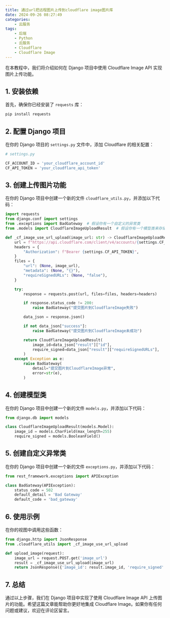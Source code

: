 ```yaml
---
title: 通过url把远程图片上传到cloudflare image图片库
date: 2024-09-26 08:27:49
categories:
    - 云服务
tags:
    - 后端
    - Python
    - 云服务
    - Cloudflare
    - Cloudflare Image
---
```







在本教程中，我们将介绍如何在 Django 项目中使用 Cloudflare Image API 实现图片上传功能。

## 1. 安装依赖

首先，确保你已经安装了 `requests` 库：

```bash
pip install requests
```


## 2. 配置 Django 项目

在你的 Django 项目的 `settings.py` 文件中，添加 Cloudflare 的相关配置：

```python
# settings.py

CF_ACCOUNT_ID = 'your_cloudflare_account_id'
CF_API_TOKEN = 'your_cloudflare_api_token'
```


## 3. 创建上传图片功能

在你的 Django 项目中创建一个新的文件 `cloudflare_utils.py`，并添加以下代码：

```python
import requests
from django.conf import settings
from .exceptions import BadGateway  # 假设你有一个自定义的异常类
from .models import CloudflareImageUploadResult  # 假设你有一个模型类来存储上传结果

def _cf_image_use_url_upload(image_url: str) -> CloudflareImageUploadResult:
    url = f"https://api.cloudflare.com/client/v4/accounts/{settings.CF_ACCOUNT_ID}/images/v1"
    headers = {
        "Authorization": f"Bearer {settings.CF_API_TOKEN}",
    }
    files = {
        "url": (None, image_url),
        "metadata": (None, "{}"),
        "requireSignedURLs": (None, "false"),
    }

    try:
        response = requests.post(url, files=files, headers=headers)

        if response.status_code != 200:
            raise BadGateway("提交图片到CloudflareImage失败")

        data_json = response.json()

        if not data_json["success"]:
            raise BadGateway("提交图片到CloudflareImage未成功")

        return CloudflareImageUploadResult(
            image_id=data_json["result"]["id"],
            require_signed=data_json["result"]["requireSignedURLs"],
        )
    except Exception as e:
        raise BadGateway(
            detail="提交图片到CloudflareImage异常",
            error=str(e),
        )
```


## 4. 创建模型类

在你的 Django 项目中创建一个新的文件 `models.py`，并添加以下代码：

```python
from django.db import models

class CloudflareImageUploadResult(models.Model):
    image_id = models.CharField(max_length=255)
    require_signed = models.BooleanField()
```


## 5. 创建自定义异常类

在你的 Django 项目中创建一个新的文件 `exceptions.py`，并添加以下代码：

```python
from rest_framework.exceptions import APIException

class BadGateway(APIException):
    status_code = 502
    default_detail = 'Bad Gateway'
    default_code = 'bad_gateway'
```


## 6. 使用示例

在你的视图中调用这些函数：

```python
from django.http import JsonResponse
from .cloudflare_utils import _cf_image_use_url_upload

def upload_image(request):
    image_url = request.POST.get('image_url')
    result = _cf_image_use_url_upload(image_url)
    return JsonResponse({'image_id': result.image_id, 'require_signed': result.require_signed})
```


## 7. 总结

通过以上步骤，我们在 Django 项目中实现了使用 Cloudflare Image API 上传图片的功能。希望这篇文章能帮助你更好地集成 Cloudflare Image。如果你有任何问题或建议，欢迎在评论区留言。